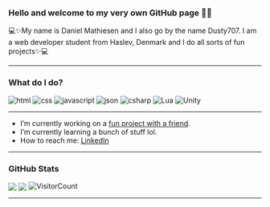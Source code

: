 
### Hello and welcome to my very own GitHub page 👋😄

💻✨My name is Daniel Mathiesen and I also go by the name Dusty707. I am a web developer student from Haslev, Denmark and I do all sorts of fun projects✨💻

---

### What do I do?

<p>
<img alt="html" src="https://img.shields.io/badge/-HTML-orange?logo=html5&logoColor=white&style=for-the-badge"/>
<img alt="css" src="https://img.shields.io/badge/-Css-blue?logo=html5&logoColor=white&style=for-the-badge"/>
<img alt="javascript" src="https://img.shields.io/badge/-JavaScript-yellow?logo=JavaScript&logoColor=white&style=for-the-badge"/>
<img alt="json" src="https://img.shields.io/badge/-JSON-yellowgreen?logo=JSON&logoColor=white&style=for-the-badge"/>
<img alt="csharp" src="https://img.shields.io/badge/-CSharp-purple?logo=cSharp&logoColor=white&style=for-the-badge"/>
<img alt="Lua" src="https://img.shields.io/badge/-Lua-darkblue?logo=lua&logoColor=white&style=for-the-badge"/>
<img alt="Unity" src="https://img.shields.io/badge/-Unity-grey?logo=unity&logoColor=white&style=for-the-badge"/>
</p>
 
---

- I’m currently working on a <a href="https://aldi-clicker.netlify.app/"/>fun project with a friend</a>.
- I’m currently learning a bunch of stuff lol.
- How to reach me: <a href="https://www.linkedin.com/in/daniel-mathiesen-aab9711b6/"/>LinkedIn</a>

---

### GitHub Stats

<img align="center" src="https://github-readme-stats.vercel.app/api?username=Daniel-Mathiesen&count_private=true&show_icons=true&theme=tokyonight&include_all_commits&custom_title=Dusty707's+GitHub+Stats"/>

<img align="center" src="https://github-readme-stats.vercel.app/api/top-langs/?username=Daniel-Mathiesen&count_private&langs_count=8&theme=tokyonight&layout=compact"/>

<img alt="VisitorCount" src="https://shields-io-visitor-counter.herokuapp.com/badge?page=https://github.com/Daniel-Mathiesen&style=for-the-badge&theme=tokyonight"/>

---


<!--
**Daniel-Mathiesen/Daniel-Mathiesen** is a ✨ _special_ ✨ repository because its `README.md` (this file) appears on your GitHub profile.

Here are some ideas to get you started:

- 🔭 I’m currently working on ...
- 🌱 I’m currently learning ...
- 👯 I’m looking to collaborate on ...
- 🤔 I’m looking for help with ...
- 💬 Ask me about ...
- 📫 How to reach me: ...
- 😄 Pronouns: ...
- ⚡ Fun fact: ...
-->
